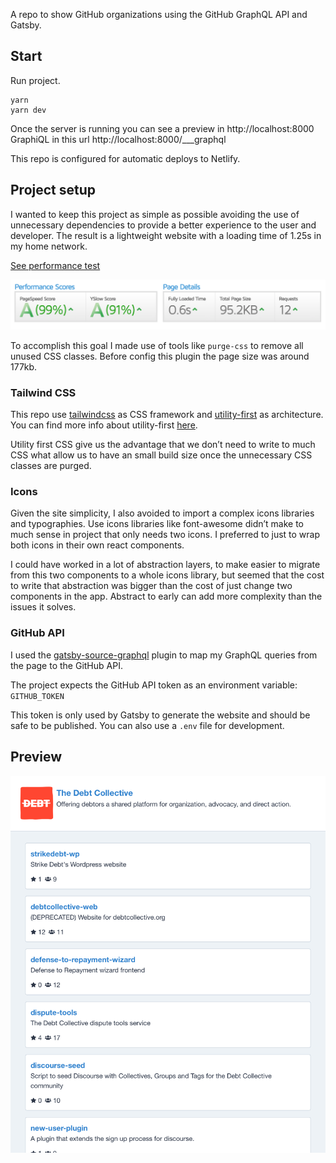 A repo to show GitHub organizations using the GitHub GraphQL API and Gatsby.


## Start
Run project.
```
yarn
yarn dev
```

Once the server is running you can see a preview in http://localhost:8000 GraphiQL in this url http://localhost:8000/___graphql 

This repo is configured for automatic deploys to Netlify.

## Project setup
I wanted to keep this project as simple as possible avoiding the use of unnecessary dependencies to provide a better experience to the user and developer. The result is a lightweight website with a loading time of 1.25s in my home network.

[See performance test](https://gtmetrix.com/reports/5ed098583465d8000719819e--stoic-noyce-23cda7.netlify.app/E4Dq2f6L)

![GitHub Logo](/docs/performance-test.png)

To accomplish this goal I made use of tools like `purge-css` to remove all unused CSS classes. Before config this plugin the page size was around 177kb.

### Tailwind CSS
This repo use [tailwindcss](https://tailwindcss.com/) as CSS framework and [utility-first](https://critter.blog/2018/06/08/in-defense-of-functional-css/) as architecture. You can find more info about utility-first [here](https://tailwindcss.com/docs/utility-first).

Utility first CSS give us the advantage that we don’t need to write to much CSS what allow us to have an small build size once the unnecessary CSS classes are purged.

### Icons
Given the site simplicity, I also avoided to import a complex icons libraries and typographies. Use icons libraries like font-awesome didn’t make to much sense in project that only needs two icons. I preferred to just to wrap both icons in their own react components.

I could have worked in a lot of abstraction layers, to make easier to migrate from this two components to a whole icons library, but seemed that the cost to write that abstraction was bigger than the cost of just change two components in the app. Abstract to early can add more complexity than the issues it solves.

### GitHub API
I used the [gatsby-source-graphql](https://www.gatsbyjs.org/packages/gatsby-source-graphql/) plugin to map my GraphQL queries from the page to the GitHub API.

The project expects the GitHub API token as an environment variable: `GITHUB_TOKEN`

This token is only used by Gatsby to generate the website and should be safe to be published. You can also use a `.env` file for development. 

## Preview
![Preview](/docs/preview.jpg)
